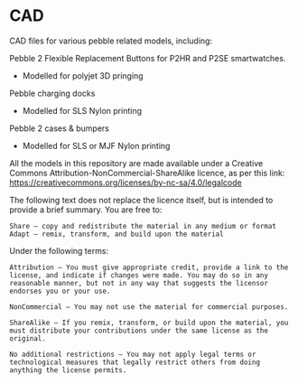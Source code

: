 # CAD
CAD files for various pebble related models, including:

Pebble 2 Flexible Replacement Buttons for P2HR and P2SE smartwatches.
- Modelled for polyjet 3D pringing

Pebble charging docks
- Modelled for SLS Nylon printing

Pebble 2 cases & bumpers
- Modelled for SLS or MJF Nylon printing

All the models in this repository are made available under a Creative Commons Attribution-NonCommercial-ShareAlike licence, as per this link:  https://creativecommons.org/licenses/by-nc-sa/4.0/legalcode 

The following text does not replace the licence itself, but is intended to provide a brief summary.  You are free to:

    Share — copy and redistribute the material in any medium or format
    Adapt — remix, transform, and build upon the material 

Under the following terms:

    Attribution — You must give appropriate credit, provide a link to the license, and indicate if changes were made. You may do so in any reasonable manner, but not in any way that suggests the licensor endorses you or your use.

    NonCommercial — You may not use the material for commercial purposes.

    ShareAlike — If you remix, transform, or build upon the material, you must distribute your contributions under the same license as the original.

    No additional restrictions — You may not apply legal terms or technological measures that legally restrict others from doing anything the license permits.
